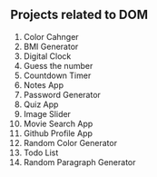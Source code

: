 ## Projects related to DOM

1. Color Cahnger
2. BMI Generator
3. Digital Clock
4. Guess the number
5. Countdown Timer
6. Notes App
7. Password Generator
8. Quiz App
9. Image Slider
10. Movie Search App
11. Github Profile App
12. Random Color Generator
13. Todo List
14. Random Paragraph Generator
